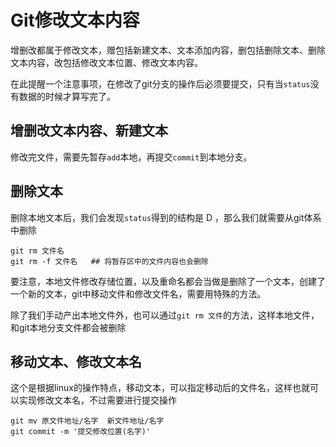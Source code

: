 

Git修改文本内容
===
增删改都属于修改文本，赠包括新建文本、文本添加内容，删包括删除文本、删除文本内容，改包括修改文本位置、修改文本内容。

在此提醒一个注意事项，在修改了git分支的操作后必须要提交，只有当`status`没有数据的时候才算写完了。

## 增删改文本内容、新建文本
修改完文件，需要先暂存`add`本地，再提交`commit`到本地分支。

## 删除文本
删除本地文本后，我们会发现`status`得到的结构是 D ，那么我们就需要从git体系中删除

```
git rm 文件名
git rm -f 文件名   ## 将暂存区中的文件内容也会删除
```
要注意，本地文件修改存储位置，以及重命名都会当做是删除了一个文本，创建了一个新的文本，git中移动文件和修改文件名，需要用特殊的方法。

除了我们手动产出本地文件外，也可以通过`git rm 文件`的方法，这样本地文件，和git本地分支文件都会被删除

## 移动文本、修改文本名
这个是根据linux的操作特点，移动文本，可以指定移动后的文件名，这样也就可以实现修改文本名，不过需要进行提交操作

```
git mv 原文件地址/名字  新文件地址/名字
git commit -m '提交修改位置(名字)'
```

